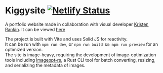 # Kiggysite [![Netlify Status](https://api.netlify.com/api/v1/badges/62a988dc-713e-4e92-9f92-f9b943b97122/deploy-status)](https://app.netlify.com/sites/kristenrankin/deploys)

A portfolio website made in collaboration with visual developer [Kristen Rankin](https://www.instagram.com/k1ggy). It can be viewed [here](https://www.kristenrankin.art) <br>

The project is built with Vite and uses Solid JS for reactivity. <br>
It can be run with `npm run dev`, or `npm run build && npm run preview` for an optimized version. <br>
The site is image-heavy, requiring the development of image-optimization tools including [Imageopt-rs](https://github.com/FayCarsons/Imageopt-rs), a Rust CLI tool for batch converting, resizing, and serializing the metadata of images. 
